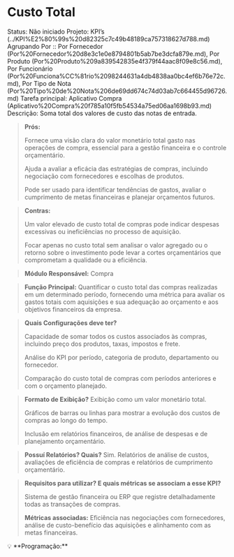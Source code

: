 # Custo Total

Status: Não iniciado
Projeto: KPI’s (../KPI%E2%80%99s%20d82325c7c49b48189ca757318627d788.md)
Agrupando Por :: Por Fornecedor (Por%20Fornecedor%20d8e3c1e0e8794801b5ab7be3dcfa879e.md), Por Produto (Por%20Produto%209a839542835e4f379f44aac8f09e8c56.md), Por Funcionário (Por%20Funciona%CC%81rio%2098244631a4db4838aa0bc4ef6b76e72c.md), Por Tipo de Nota (Por%20Tipo%20de%20Nota%206de69dd674c74d03ab7c664455d96726.md)
Tarefa principal: Aplicativo Compra (Aplicativo%20Compra%20f785a10f5fb54534a75ed06aa1698b93.md)
Descrição: Soma total dos valores de custo das notas de entrada.

> **Prós:**
> 
> 
> Fornece uma visão clara do valor monetário total gasto nas operações de compra, essencial para a gestão financeira e o controle orçamentário.
> 
> Ajuda a avaliar a eficácia das estratégias de compras, incluindo negociação com fornecedores e escolhas de produtos.
> 
> Pode ser usado para identificar tendências de gastos, avaliar o cumprimento de metas financeiras e planejar orçamentos futuros.
> 

> **Contras:**
> 
> 
> Um valor elevado de custo total de compras pode indicar despesas excessivas ou ineficiências no processo de aquisição.
> 
> Focar apenas no custo total sem analisar o valor agregado ou o retorno sobre o investimento pode levar a cortes orçamentários que comprometam a qualidade ou a eficiência.
> 

> **Módulo Responsável:**
Compra
> 

> **Função Principal:**
Quantificar o custo total das compras realizadas em um determinado período, fornecendo uma métrica para avaliar os gastos totais com aquisições e sua adequação ao orçamento e aos objetivos financeiros da empresa.
> 

> **Quais Configurações deve ter?**
> 
> 
> Capacidade de somar todos os custos associados às compras, incluindo preço dos produtos, taxas, impostos e frete.
> 
> Análise do KPI por período, categoria de produto, departamento ou fornecedor.
> 
> Comparação do custo total de compras com períodos anteriores e com o orçamento planejado.
> 

> **Formato de Exibição?**
Exibição como um valor monetário total.
> 
> 
> Gráficos de barras ou linhas para mostrar a evolução dos custos de compras ao longo do tempo.
> 
> Inclusão em relatórios financeiros, de análise de despesas e de planejamento orçamentário.
> 

> **Possuí Relatórios? Quais?**
Sim. Relatórios de análise de custos, avaliações de eficiência de compras e relatórios de cumprimento orçamentário.
> 

> **Requisitos para utilizar? E quais métricas se associam a esse KPI?**
> 
> 
> Sistema de gestão financeira ou ERP que registre detalhadamente todas as transações de compras.
> 
> **Métricas associadas:** 
> Eficiência nas negociações com fornecedores, análise de custo-benefício das aquisições e alinhamento com as metas financeiras.
> 

<aside>
💡 **Programação:**

</aside>